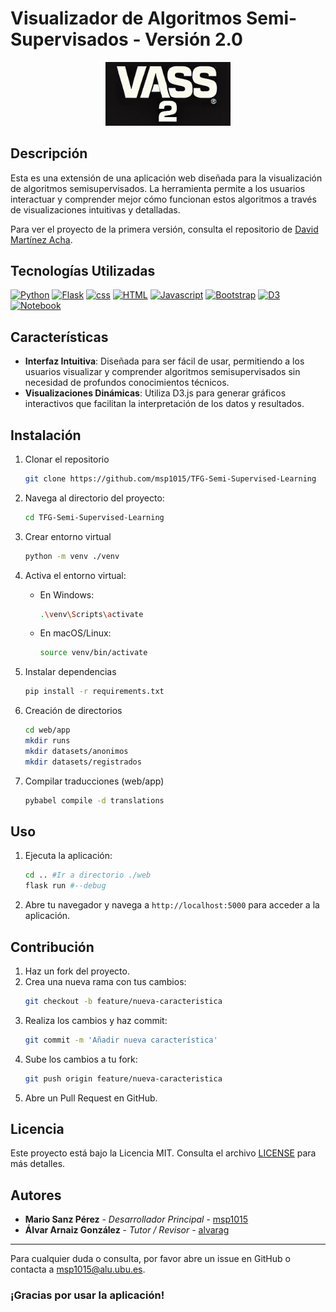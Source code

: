 # Visualizador de Algoritmos Semi-Supervisados - Versión 2.0

<div align="center">
    <img src="vass2Icon.png" alt="Icono de la Aplicación" width="200"/>
</div>

## Descripción

Esta es una extensión de una aplicación web diseñada para la visualización de algoritmos semisupervisados. La herramienta permite a los usuarios interactuar y comprender mejor cómo funcionan estos algoritmos a través de visualizaciones intuitivas y detalladas.

Para ver el proyecto de la primera versión, consulta el repositorio de [David Martínez Acha](https://github.com/dmacha27/TFG-SemiSupervisado).
## Tecnologías Utilizadas

[![Python](https://img.shields.io/badge/python-3776AB?style=for-the-badge&logo=python&logoColor=white)](https://www.python.org/)
[![Flask](https://img.shields.io/badge/flask-000000?style=for-the-badge&logo=flask&logoColor=white)](https://flask.palletsprojects.com/)
[![css](https://img.shields.io/badge/css-1572B6?style=for-the-badge&logo=css3&logoColor=white)](https://developer.mozilla.org/en-US/docs/Web/CSS)
[![HTML](https://img.shields.io/badge/html-E34F26?style=for-the-badge&logo=html5&logoColor=white)](https://developer.mozilla.org/en-US/docs/Web/HTML)
[![Javascript](https://img.shields.io/badge/javascript-F7DF1E?style=for-the-badge&logo=javascript&logoColor=black)](https://developer.mozilla.org/en-US/docs/Web/JavaScript)
[![Bootstrap](https://img.shields.io/badge/bootstrap-7952B3?style=for-the-badge&logo=bootstrap&logoColor=white)](https://getbootstrap.com/)
[![D3](https://img.shields.io/badge/d3-F9A03C?style=for-the-badge&logo=d3.js&logoColor=white)](https://d3js.org/)
[![Notebook](https://img.shields.io/badge/jupyter-F37626?style=for-the-badge&logo=jupyter&logoColor=white)](https://jupyter.org/)

## Características

- **Interfaz Intuitiva**: Diseñada para ser fácil de usar, permitiendo a los usuarios visualizar y comprender algoritmos semisupervisados sin necesidad de profundos conocimientos técnicos.
- **Visualizaciones Dinámicas**: Utiliza D3.js para generar gráficos interactivos que facilitan la interpretación de los datos y resultados.

## Instalación

1. Clonar el repositorio
   ```bash
   git clone https://github.com/msp1015/TFG-Semi-Supervised-Learning
   ```
2. Navega al directorio del proyecto:
    ```bash
    cd TFG-Semi-Supervised-Learning
    ```
3. Crear entorno virtual
   ```bash   
   python -m venv ./venv
   ```
4. Activa el entorno virtual:

    - En Windows:
        ```bash
        .\venv\Scripts\activate
        ```

    - En macOS/Linux:
        ```bash
        source venv/bin/activate
        ```
5. Instalar dependencias
   ```bash
   pip install -r requirements.txt
   ```
6. Creación de directorios
   ```bash
   cd web/app
   mkdir runs
   mkdir datasets/anonimos
   mkdir datasets/registrados
   ```
7. Compilar traducciones (web/app)
   ```bash
   pybabel compile -d translations
   ```
## Uso

1. Ejecuta la aplicación:
   ```bash
   cd .. #Ir a directorio ./web
   flask run #--debug
2. Abre tu navegador y navega a `http://localhost:5000` para acceder a la aplicación.

## Contribución

1. Haz un fork del proyecto.
2. Crea una nueva rama con tus cambios:
    ```bash
    git checkout -b feature/nueva-caracteristica
    ```
3. Realiza los cambios y haz commit:
    ```bash
    git commit -m 'Añadir nueva característica'
    ```
4. Sube los cambios a tu fork:
    ```bash
    git push origin feature/nueva-caracteristica
    ```
5. Abre un Pull Request en GitHub.

## Licencia

Este proyecto está bajo la Licencia MIT. Consulta el archivo [LICENSE](LICENSE) para más detalles.

## Autores

- **Mario Sanz Pérez** - *Desarrollador Principal* - [msp1015](https://github.com/msp1015)
- **Álvar Arnaiz González** - *Tutor / Revisor* - [alvarag](https://github.com/alvarag)

---

Para cualquier duda o consulta, por favor abre un issue en GitHub o contacta a [msp1015@alu.ubu.es](mailto:msp1015@alu.ubu.es).

### ¡Gracias por usar la aplicación!
